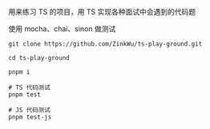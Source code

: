 用来练习 TS 的项目，用 TS 实现各种面试中会遇到的代码题

使用 mocha、chai、sinon 做测试

```shell
git clone https://github.com/ZinkWu/ts-play-ground.git

cd ts-play-ground

pnpm i 

# TS 代码测试
pnpm test

# JS 代码测试
pnpm test-js
```


